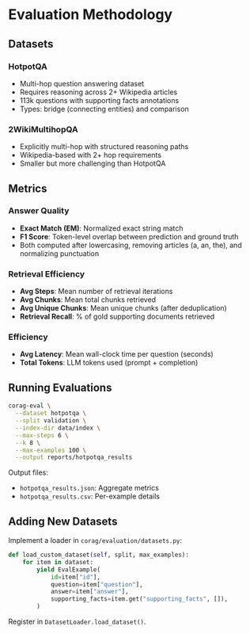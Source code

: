 # Evaluation Methodology

## Datasets

### HotpotQA
- Multi-hop question answering dataset
- Requires reasoning across 2+ Wikipedia articles
- 113k questions with supporting facts annotations
- Types: bridge (connecting entities) and comparison

### 2WikiMultihopQA
- Explicitly multi-hop with structured reasoning paths
- Wikipedia-based with 2+ hop requirements
- Smaller but more challenging than HotpotQA

## Metrics

### Answer Quality
- **Exact Match (EM)**: Normalized exact string match
- **F1 Score**: Token-level overlap between prediction and ground truth
- Both computed after lowercasing, removing articles (a, an, the), and normalizing punctuation

### Retrieval Efficiency
- **Avg Steps**: Mean number of retrieval iterations
- **Avg Chunks**: Mean total chunks retrieved
- **Avg Unique Chunks**: Mean unique chunks (after deduplication)
- **Retrieval Recall**: % of gold supporting documents retrieved

### Efficiency
- **Avg Latency**: Mean wall-clock time per question (seconds)
- **Total Tokens**: LLM tokens used (prompt + completion)

## Running Evaluations

```bash
corag-eval \
  --dataset hotpotqa \
  --split validation \
  --index-dir data/index \
  --max-steps 6 \
  --k 8 \
  --max-examples 100 \
  --output reports/hotpotqa_results
```

Output files:
- `hotpotqa_results.json`: Aggregate metrics
- `hotpotqa_results.csv`: Per-example details

## Adding New Datasets

Implement a loader in `corag/evaluation/datasets.py`:

```python
def load_custom_dataset(self, split, max_examples):
    for item in dataset:
        yield EvalExample(
            id=item["id"],
            question=item["question"],
            answer=item["answer"],
            supporting_facts=item.get("supporting_facts", []),
        )
```

Register in `DatasetLoader.load_dataset()`.
